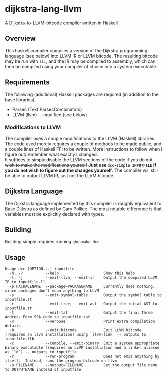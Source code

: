dijkstra-lang-llvm
==================

A Dijkstra-to-LLVM-bitcode compiler written in Haskell

Overview
--------

This haskell compiler compiles a version of the Dijkstra programming language (see below) into
LLVM IR or LLVM bitcode.  The resulting bitcode may be run with `lli`, and the IR may be
compiled to assembly, which can then be compiled using your compiler of choice into a system
executable

Requirements
------------

The following (additional) Haskell packages are required (in addition to the base libraries):

* Parsec (Text.ParsecCombinators) 
* LLVM (llvm) -- modified (see below)

### Modifications to LLVM ###

The compiler uses a couple modifications to the LLVM (Haskell) libraries.  The code used merely 
requires a couple of methods to be made public, and a couple lines of Haskell FFI to be written.
More instructions to follow when I figure out/remember what exactly I changed.  
~~It suffices to simply disable the LLVM sections of the code if you do not wish to make the 
modifications yourself~~ **Just use `dcc-simple INPUTFILE` if you do not wish to figure 
out the changes yourself**.  The compiler will still be able to output LLVM IR, just not the 
LLVM bitcode.

Dijkstra Language
-----------------

The Dijkstra language implemented by this compiler is roughly equivalent to Base Dijkstra as
defined by Gary Pollice.  The most notable difference is that variables must be explicitly
declared with types.

Building
--------

Building simply requires running `ghc-make dcc`

Usage
-----

    Usage dcc [OPTION...] inputfile
      -h, -?          --help                    Show this help
      -l, -j          --emit-llvm, --emit-ir    Output the compiled LLVM IR to inputfile.ll
      -p PACKAGENAME  --package=PACKAGENAME     Currently does nothing, since packages don't mean anything to LLVM
      -s              --emit-symbol-table       Output the symbol table to inputfile.st
      -r              --emit-tree, --emit-ast   Output the intial AST to inputfile.tr
      -t              --emit-taf                Output the final Three Address Form SSA code to inputfile.taf
      -v              --verbose                 Print extra compilation details
      -b              --emit-bitcode            Emit LLVM bitcode (requires an llvm installation) using `llvm-link` -- outputs to inputfile.llb
      -c              --compile, --emit-binary  Emit a system appropriate binary executable (requires an LLVM installation and a linker aliased as `ld`) -- outputs to inputfile
      -r              --run-program             Does not emit anything by itself.  Instead, runs the program bitcode on llvm
      -o FILENAME     --output=FILENAME         Set the output file name to OUTPUTNAME instead of inputfile




